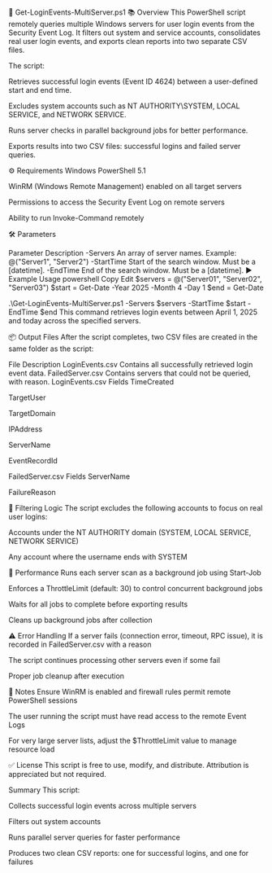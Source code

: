 📄 Get-LoginEvents-MultiServer.ps1
📚 Overview
This PowerShell script remotely queries multiple Windows servers for user login events from the Security Event Log.
It filters out system and service accounts, consolidates real user login events, and exports clean reports into two separate CSV files.

The script:

Retrieves successful login events (Event ID 4624) between a user-defined start and end time.

Excludes system accounts such as NT AUTHORITY\SYSTEM, LOCAL SERVICE, and NETWORK SERVICE.

Runs server checks in parallel background jobs for better performance.

Exports results into two CSV files: successful logins and failed server queries.

⚙️ Requirements
Windows PowerShell 5.1

WinRM (Windows Remote Management) enabled on all target servers

Permissions to access the Security Event Log on remote servers

Ability to run Invoke-Command remotely

🛠 Parameters

Parameter	Description
-Servers	An array of server names. Example: @("Server1", "Server2")
-StartTime	Start of the search window. Must be a [datetime].
-EndTime	End of the search window. Must be a [datetime].
▶️ Example Usage
powershell
Copy
Edit
$servers = @("Server01", "Server02", "Server03")
$start = Get-Date -Year 2025 -Month 4 -Day 1
$end = Get-Date

.\Get-LoginEvents-MultiServer.ps1 -Servers $servers -StartTime $start -EndTime $end
This command retrieves login events between April 1, 2025 and today across the specified servers.

📦 Output Files
After the script completes, two CSV files are created in the same folder as the script:


File	Description
LoginEvents.csv	Contains all successfully retrieved login event data.
FailedServer.csv	Contains servers that could not be queried, with reason.
LoginEvents.csv Fields
TimeCreated

TargetUser

TargetDomain

IPAddress

ServerName

EventRecordId

FailedServer.csv Fields
ServerName

FailureReason

🧹 Filtering Logic
The script excludes the following accounts to focus on real user logins:

Accounts under the NT AUTHORITY domain (SYSTEM, LOCAL SERVICE, NETWORK SERVICE)

Any account where the username ends with SYSTEM

🚀 Performance
Runs each server scan as a background job using Start-Job

Enforces a ThrottleLimit (default: 30) to control concurrent background jobs

Waits for all jobs to complete before exporting results

Cleans up background jobs after collection

⚠️ Error Handling
If a server fails (connection error, timeout, RPC issue), it is recorded in FailedServer.csv with a reason

The script continues processing other servers even if some fail

Proper job cleanup after execution

📝 Notes
Ensure WinRM is enabled and firewall rules permit remote PowerShell sessions

The user running the script must have read access to the remote Event Logs

For very large server lists, adjust the $ThrottleLimit value to manage resource load

✅ License
This script is free to use, modify, and distribute.
Attribution is appreciated but not required.

Summary
This script:

Collects successful login events across multiple servers

Filters out system accounts

Runs parallel server queries for faster performance

Produces two clean CSV reports: one for successful logins, and one for failures